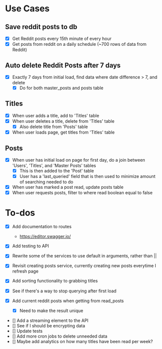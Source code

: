 # Use Cases

## Save reddit posts to db

- [x] Get Reddit posts every 15th minute of every hour
- [x] Get posts from reddit on a daily schedule (~700 rows of data from Reddit)

## Auto delete Reddit Posts after 7 days

- [x] Exactly 7 days from initial load, find data where date difference > 7, and delete
  - [x] Do for both master_posts and posts table

## Titles

- [x] When user adds a title, add to 'Titles' table
- [x] When user deletes a title, delete from 'Titles' table
  - [x] Also delete title from 'Posts' table
- [x] When user loads page, get titles from 'Titles' table

## Posts

- [x] When user has initial load on page for first day, do a join between 'Users', 'Titles', and 'Master Posts' tables
  - [x] This is then added to the 'Post' table
  - [x] User has a 'last_queried' field that is then used to minimize amount of searching needed to do
- [x] When user has marked a post read, update posts table
- [x] When user requests posts, filter to where read boolean equal to false

# To-dos

- [x] Add documentation to routes
  - https://editor.swagger.io/
- [x] Add testing to API
- [x] Rewrite some of the services to use default in arguments, rather than ||
- [x] Revisit creating posts service, currently creating new posts everytime I refresh page
- [x] Add sorting functionality to grabbing titles
- [x] See if there's a way to stop querying after first load
- [x] Add current reddit posts when getting from read_posts

  - [x] Need to make the result unique

- [] Add a streaming element to the API
- [] See if I should be encrypting data
- [] Update tests
- [] Add more cron jobs to delete unneeded data
- [] Maybe add analytics on how many titles have been read per week?
